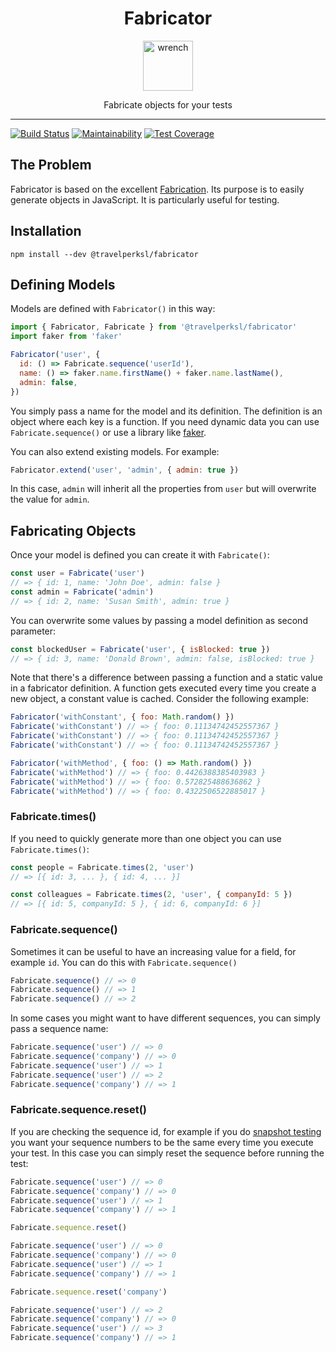 <div align="center">
<h1>Fabricator</h1>

<a href="https://www.emojione.com/emoji/1f527">
<img height="80" width="80" alt="wrench" src="https://raw.githubusercontent.com/travelperk/fabricator/master/other/wrench.png" />
</a>

<p>Fabricate objects for your tests</p>
</div>
<hr />

[![Build Status](https://travis-ci.org/travelperk/fabricator.svg?branch=master)](https://travis-ci.org/travelperk/fabricator)
[![Maintainability](https://api.codeclimate.com/v1/badges/3b4b6cb754d1b30ec6e7/maintainability)](https://codeclimate.com/github/travelperk/fabricator/maintainability)
[![Test Coverage](https://api.codeclimate.com/v1/badges/3b4b6cb754d1b30ec6e7/test_coverage)](https://codeclimate.com/github/travelperk/fabricator/test_coverage)

## The Problem

Fabricator is based on the excellent
[Fabrication](https://www.fabricationgem.org/). Its purpose is to easily
generate objects in JavaScript. It is particularly useful for testing.

## Installation

`npm install --dev @travelperksl/fabricator`

## Defining Models

Models are defined with `Fabricator()` in this way:

```js
import { Fabricator, Fabricate } from '@travelperksl/fabricator'
import faker from 'faker'

Fabricator('user', {
  id: () => Fabricate.sequence('userId'),
  name: () => faker.name.firstName() + faker.name.lastName(),
  admin: false,
})
```

You simply pass a name for the model and its definition. The definition is an
object where each key is a function. If you need dynamic data you can use
`Fabricate.sequence()` or use a library like
[faker](https://www.npmjs.com/package/faker).

You can also extend existing models. For example:

```js
Fabricator.extend('user', 'admin', { admin: true })
```

In this case, `admin` will inherit all the properties from `user` but will
overwrite the value for `admin`.

## Fabricating Objects

Once your model is defined you can create it with `Fabricate()`:

```js
const user = Fabricate('user')
// => { id: 1, name: 'John Doe', admin: false }
const admin = Fabricate('admin')
// => { id: 2, name: 'Susan Smith', admin: true }
```

You can overwrite some values by passing a model definition as second parameter:

```js
const blockedUser = Fabricate('user', { isBlocked: true })
// => { id: 3, name: 'Donald Brown', admin: false, isBlocked: true }
```

Note that there's a difference between passing a function and a static value in
a fabricator definition. A function gets executed every time you create a new
object, a constant value is cached. Consider the following example:

```js
Fabricator('withConstant', { foo: Math.random() })
Fabricate('withConstant') // => { foo: 0.11134742452557367 }
Fabricate('withConstant') // => { foo: 0.11134742452557367 }
Fabricate('withConstant') // => { foo: 0.11134742452557367 }

Fabricator('withMethod', { foo: () => Math.random() })
Fabricate('withMethod') // => { foo: 0.4426388385403983 }
Fabricate('withMethod') // => { foo: 0.572825488636862 }
Fabricate('withMethod') // => { foo: 0.4322506522885017 }
```

### Fabricate.times()

If you need to quickly generate more than one object you can use
`Fabricate.times()`:

```js
const people = Fabricate.times(2, 'user')
// => [{ id: 3, ... }, { id: 4, ... }]

const colleagues = Fabricate.times(2, 'user', { companyId: 5 })
// => [{ id: 5, companyId: 5 }, { id: 6, companyId: 6 }]
```

### Fabricate.sequence()

Sometimes it can be useful to have an increasing value for a field, for example
`id`. You can do this with `Fabricate.sequence()`

```js
Fabricate.sequence() // => 0
Fabricate.sequence() // => 1
Fabricate.sequence() // => 2
```

In some cases you might want to have different sequences, you can simply pass a
sequence name:

```js
Fabricate.sequence('user') // => 0
Fabricate.sequence('company') // => 0
Fabricate.sequence('user') // => 1
Fabricate.sequence('user') // => 2
Fabricate.sequence('company') // => 1
```

### Fabricate.sequence.reset()

If you are checking the sequence id, for example if you do
[snapshot testing](https://facebook.github.io/jest/docs/en/snapshot-testing.html)
you want your sequence numbers to be the same every time you execute your test.
In this case you can simply reset the sequence before running the test:

```js
Fabricate.sequence('user') // => 0
Fabricate.sequence('company') // => 0
Fabricate.sequence('user') // => 1
Fabricate.sequence('company') // => 1

Fabricate.sequence.reset()

Fabricate.sequence('user') // => 0
Fabricate.sequence('company') // => 0
Fabricate.sequence('user') // => 1
Fabricate.sequence('company') // => 1

Fabricate.sequence.reset('company')

Fabricate.sequence('user') // => 2
Fabricate.sequence('company') // => 0
Fabricate.sequence('user') // => 3
Fabricate.sequence('company') // => 1
```
